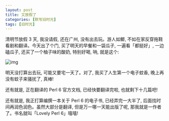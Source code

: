 ```yaml
---
layout: post
title: 又放假了
categories: [默写旧时光]
tags: [旧时光]
---
```


清明节放假 3 天, 我没请假, 还在广州, 没有出去玩。游人如鲫, 不如在家反穿拖鞋看剧和翻译。今天出了个门, 买了明天的早餐和一袋瓜子, 一遍看「都挺好」, 一边磕瓜子, 还买了一个柚子味的酸奶, 特别好喝, 呐, 就是这个:

![img](https://s3-img.meituan.net/v1/mss_3d027b52ec5a4d589e68050845611e68/ff/n0/0h/a0/q4_487027.jpg@596w_1l.jpg)

明天没打算出去玩, 可能又要宅一天了。对了, 我买了人生第一个电子蚊香, 晚上再没有蚊子来骚扰了, 真棒!

还有就是, 正在翻译的 Perl 6 官方文档, 已经快要翻译完啦, 也就剩下十几篇吧!

还有就是, 我正打算编撰一本关于 Perl 6 的电子书, 已经弄完一大半了, 后面找时间再润色润色。虽然大部分是翻译, 但是万一哪一天能出版了呢, 那我就是一作者了。书名就叫「Lovely Perl 6」嘻嘻!
